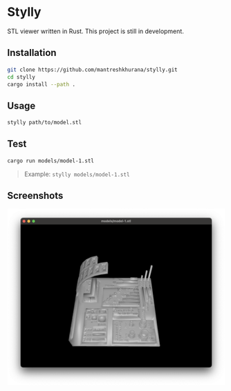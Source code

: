 # Stylly

STL viewer written in Rust. This project is still in development.

## Installation

```bash
git clone https://github.com/mantreshkhurana/stylly.git
cd stylly
cargo install --path .
```

## Usage

```bash
stylly path/to/model.stl
```

## Test

```bash
cargo run models/model-1.stl 
```

> Example: `stylly models/model-1.stl`

## Screenshots

![Screenshot](./screenshots/screenshot-1.png)
